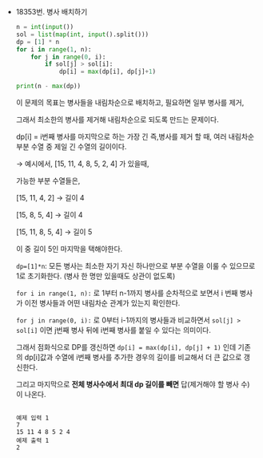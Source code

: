 - 18353번. 병사 배치하기

    ```python
    n = int(input())
    sol = list(map(int, input().split()))
    dp = [1] * n
    for i in range(1, n):
        for j in range(0, i):
            if sol[j] > sol[i]:
                dp[i] = max(dp[i], dp[j]+1)
    
    print(n - max(dp))
    ```

  이 문제의 목표는 병사들을 내림차순으로 배치하고, 필요하면 일부 병사를 제거,

  그래서 최소한의 병사를 제거해 내림차순으로 되도록 만드는 문제이다.

  dp[i] = i번째 병사를 마지막으로 하는 가장 긴 즉,병사를 제거 할 때, 여러 내림차순 부분 수열 중 제일 긴 수열의 길이이다.

  → 예시에서, [15, 11, 4, 8, 5, 2, 4] 가 있을때,

  가능한 부분 수열들은,

  [15, 11, 4, 2] → 길이 4

  [15, 8, 5, 4] → 길이 4

  [15, 11, 8, 5, 4] → 길이 5

  이 중 길이 5인 마지막을 택해야한다.

  `dp=[1]*n`: 모든 병사는 최소한 자기 자신 하나만으로 부분 수열을 이룰 수 있으므로 1로 초기화한다. (병사 한 명만 있을때도 상관이 없도록)

  `for i in range(1, n):`  로 1부터 n-1까지 병사를 순차적으로 보면서 i 번째 병사가 이전 병사들과 어떤 내림차순 관계가 있는지 확인한다.

  `for j in range(0, i):` 로 0부터 i-1까지의 병사들과 비교하면서 `sol[j] > sol[i]` 이면 j번째 병사 뒤에 i번째 병사를 붙일 수 있다는 의미이다.

  그래서 점화식으로 DP를 갱신하면 `dp[i] = max(dp[i], dp[j] + 1)` 인데 기존의 dp[i]값과 수열에 i번째 병사를 추가한 경우의 길이를 비교해서 더 큰 값으로 갱신한다.

  그리고 마지막으로 **전체 병사수에서 최대 dp 길이를 빼면** 답(제거해야 할 병사 수)이 나온다.

    ```
    
    예제 입력 1 
    7
    15 11 4 8 5 2 4
    예제 출력 1 
    2
    ```